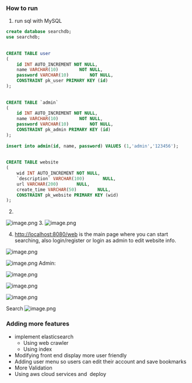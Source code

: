 ### How to run
1. run sql with MySQL

```sql
create database searchdb;  
use searchdb;  
  
  
CREATE TABLE user  
(  
    id INT AUTO_INCREMENT NOT NULL,  
    name VARCHAR(10)        NOT NULL,  
    password VARCHAR(10)        NOT NULL,  
    CONSTRAINT pk_user PRIMARY KEY (id)  
);  
  
  
CREATE TABLE `admin`  
(  
    id INT AUTO_INCREMENT NOT NULL,  
    name VARCHAR(10)        NOT NULL,  
    password VARCHAR(10)        NOT NULL,  
    CONSTRAINT pk_admin PRIMARY KEY (id)  
);  
  
insert into admin(id, name, password) VALUES (1,'admin','123456');  
  
  
CREATE TABLE website  
(  
    wid INT AUTO_INCREMENT NOT NULL,  
    `description` VARCHAR(100)       NULL,  
    url VARCHAR(200)       NULL,  
    create_time VARCHAR(50)        NULL,  
    CONSTRAINT pk_website PRIMARY KEY (wid)  
);
```
2.
![image.png](https://cdn.nlark.com/yuque/0/2022/png/29531365/1657490748988-a9d01812-5cd1-460e-bcdf-d655a1d529f6.png#clientId=u1662158d-4898-4&crop=0&crop=0&crop=1&crop=1&from=paste&height=341&id=u0eabdf7c&margin=%5Bobject%20Object%5D&name=image.png&originHeight=469&originWidth=1949&originalType=binary&ratio=1&rotation=0&showTitle=false&size=251512&status=done&style=none&taskId=u7c2915d7-8482-4f52-8342-2b646a03b15&title=&width=1417.4545454545455)
3.
![image.png](https://cdn.nlark.com/yuque/0/2022/png/29531365/1657490758195-4ce694b9-0db7-4006-bbbd-39131bdc74a1.png#clientId=u1662158d-4898-4&crop=0&crop=0&crop=1&crop=1&from=paste&height=377&id=u9ad3baa3&margin=%5Bobject%20Object%5D&name=image.png&originHeight=518&originWidth=1948&originalType=binary&ratio=1&rotation=0&showTitle=false&size=177362&status=done&style=none&taskId=u0d59c201-f6a5-4831-b561-d95f751e035&title=&width=1416.7272727272727)

4. [http://localhost:8080/web](http://localhost:8080/web) is the main page where you can start searching, also login/register or login as admin to edit website info.

![image.png](https://cdn.nlark.com/yuque/0/2022/png/29531365/1657490782343-02a04415-eb66-4e34-b991-3b312e09fac4.png#clientId=u1662158d-4898-4&crop=0&crop=0&crop=1&crop=1&from=paste&height=814&id=ud377d76c&margin=%5Bobject%20Object%5D&name=image.png&originHeight=1119&originWidth=1931&originalType=binary&ratio=1&rotation=0&showTitle=false&size=63554&status=done&style=none&taskId=ufd04e2b8-8b1b-42e8-b94d-d73bfb2711f&title=&width=1404.3636363636363)




![image.png](https://cdn.nlark.com/yuque/0/2022/png/29531365/1657490805426-2bf38b61-326d-4caa-91eb-33e911664517.png#clientId=u1662158d-4898-4&crop=0&crop=0&crop=1&crop=1&from=paste&height=1022&id=u8197bb25&margin=%5Bobject%20Object%5D&name=image.png&originHeight=1405&originWidth=1728&originalType=binary&ratio=1&rotation=0&showTitle=false&size=1494226&status=done&style=none&taskId=u41279b34-839b-45b4-adc4-8ad6d45a1b7&title=&width=1256.7272727272727)
Admin:

![image.png](https://cdn.nlark.com/yuque/0/2022/png/29531365/1657490877365-6af268e6-72a4-47a5-82a1-629c7ad18e83.png#clientId=u1662158d-4898-4&crop=0&crop=0&crop=1&crop=1&from=paste&height=1001&id=u4166de4b&margin=%5Bobject%20Object%5D&name=image.png&originHeight=1377&originWidth=1913&originalType=binary&ratio=1&rotation=0&showTitle=false&size=1739424&status=done&style=none&taskId=uacb79a81-579a-4e23-bcdb-1ac18ad5953&title=&width=1391.2727272727273)



![image.png](https://cdn.nlark.com/yuque/0/2022/png/29531365/1657490892608-5c4a5a70-67cd-4f8d-ac03-30aab68c2f31.png#clientId=u1662158d-4898-4&crop=0&crop=0&crop=1&crop=1&from=paste&height=959&id=u961c145f&margin=%5Bobject%20Object%5D&name=image.png&originHeight=1319&originWidth=1908&originalType=binary&ratio=1&rotation=0&showTitle=false&size=229620&status=done&style=none&taskId=uaa2ce67c-d85b-4b6d-af44-6d0fa49baed&title=&width=1387.6363636363637)


![image.png](https://cdn.nlark.com/yuque/0/2022/png/29531365/1657490900969-ac88c0ed-1b29-45d1-99f5-0651e7e00a5a.png#clientId=u1662158d-4898-4&crop=0&crop=0&crop=1&crop=1&from=paste&height=697&id=u7cec38de&margin=%5Bobject%20Object%5D&name=image.png&originHeight=958&originWidth=1936&originalType=binary&ratio=1&rotation=0&showTitle=false&size=115601&status=done&style=none&taskId=u50a4c875-1202-4880-b5f2-747a68bb318&title=&width=1408)


Search
![image.png](https://cdn.nlark.com/yuque/0/2022/png/29531365/1657490920829-771c7dc7-6a24-479d-a13c-800c86f53ccd.png#clientId=u1662158d-4898-4&crop=0&crop=0&crop=1&crop=1&from=paste&height=977&id=u19cb86e8&margin=%5Bobject%20Object%5D&name=image.png&originHeight=1343&originWidth=1625&originalType=binary&ratio=1&rotation=0&showTitle=false&size=231461&status=done&style=none&taskId=udaa69001-aa82-47a9-a19a-f713e67b2a1&title=&width=1181.8181818181818)

### Adding more features

- implement elasticsearch 
   - Using web crawler
   - Using index
- Modifying front end display more user friendly
- Adding user menu so users can edit their account and save bookmarks
- More Validation
- Using aws cloud services and  deploy
